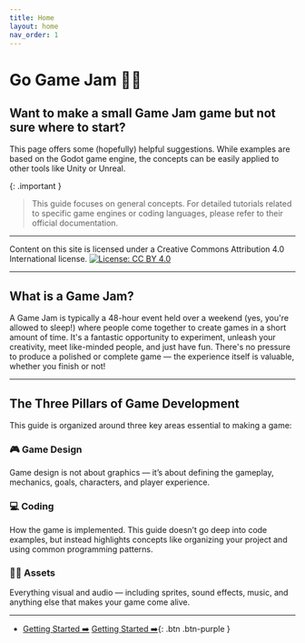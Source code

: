 ```yaml
---
title: Home
layout: home
nav_order: 1
---
```


# Go Game Jam 🚀🫙

## Want to make a small Game Jam game but not sure where to start? 
This page offers some (hopefully) helpful suggestions. While examples are based on the Godot game engine, the concepts can be easily applied to other tools like Unity or Unreal.

{: .important }
> This guide focuses on general concepts. For detailed tutorials related to specific game engines or coding languages, please refer to their official documentation.

---
Content on this site is licensed under a Creative Commons Attribution 4.0 International license.
[![License: CC BY 4.0](https://licensebuttons.net/l/by/4.0/88x31.png)](https://creativecommons.org/licenses/by/4.0/)

---
## What is a Game Jam?
A Game Jam is typically a 48-hour event held over a weekend (yes, you're allowed to sleep!) where people come together to create games in a short amount of time.
It's a fantastic opportunity to experiment, unleash your creativity, meet like-minded people, and just have fun. There's no pressure to produce a polished or complete game — the experience itself is valuable, whether you finish or not!

---
## The Three Pillars of Game Development

This guide is organized around three key areas essential to making a game:

### 🎮 Game Design  
Game design is not about graphics — it’s about defining the gameplay, mechanics, goals, characters, and player experience.

### 💻 Coding  
How the game is implemented. This guide doesn’t go deep into code examples, but instead highlights concepts like organizing your project and using common programming patterns.

### 🎨🎵 Assets  
Everything visual and audio — including sprites, sound effects, music, and anything else that makes your game come alive.

---

- [Getting Started ➡️](getting-started.md)
[Getting Started ➡️](getting-started.md){: .btn .btn-purple }